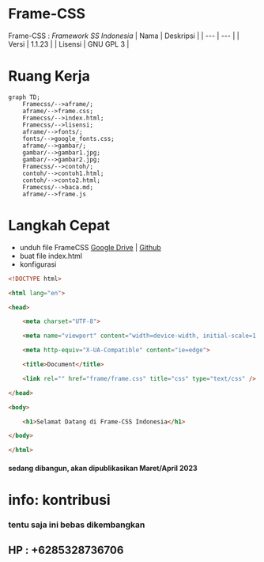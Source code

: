 # Frame-CSS
Frame-CSS : _Framework SS Indonesia_
| Nama | Deskripsi |
| --- | --- |
| Versi | 1.1.23 | 
| Lisensi | GNU GPL 3 |
# Ruang Kerja
```mermaid
graph TD;
    Framecss/-->aframe/;
    aframe/-->frame.css;
    Framecss/-->index.html;
    Framecss/-->lisensi;
    aframe/-->fonts/;
    fonts/-->google_fonts.css;
    aframe/-->gambar/;
    gambar/-->gambar1.jpg;
    gambar/-->gambar2.jpg;
    Framecss/-->contoh/;
    contoh/-->contoh1.html;
    contoh/-->conto2.html;
    Framecss/-->baca.md;
    aframe/-->frame.js
```

# Langkah Cepat
- unduh file FrameCSS [Google Drive](https://google.drive.com) | [Github](https://github.com/nelsenpro/aframe)
- buat file index.html
- konfigurasi 
```html
<!DOCTYPE html>

<html lang="en">

<head>

    <meta charset="UTF-8">

    <meta name="viewport" content="width=device-width, initial-scale=1.0">

    <meta http-equiv="X-UA-Compatible" content="ie=edge">

    <title>Document</title>

    <link rel="" href="frame/frame.css" title="css" type="text/css" />

</head>

<body>

    <h1>Selamat Datang di Frame-CSS Indonesia</h1>

</body>

</html>
```

<!-- Text -->
#### sedang dibangun, akan dipublikasikan Maret/April 2023
# info: kontribusi 
<!-- Text -->
### tentu saja ini bebas dikembangkan
## HP : +6285328736706
<!-- Text -->
<!-- Text -->

